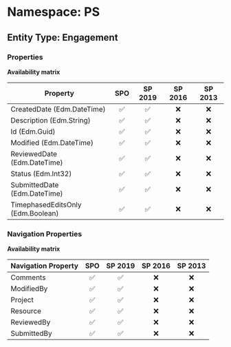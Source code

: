 # Namespace: PS

## Entity Type: Engagement

### Properties

**Availability matrix**

Property | SPO | SP 2019 | SP 2016 | SP 2013
----------|:---:|:-------:|:-------:|:-------:
CreatedDate (Edm.DateTime) | ✅ | ✅ | ❌ | ❌
Description (Edm.String) | ✅ | ✅ | ❌ | ❌
Id (Edm.Guid) | ✅ | ✅ | ❌ | ❌
Modified (Edm.DateTime) | ✅ | ✅ | ❌ | ❌
ReviewedDate (Edm.DateTime) | ✅ | ✅ | ❌ | ❌
Status (Edm.Int32) | ✅ | ✅ | ❌ | ❌
SubmittedDate (Edm.DateTime) | ✅ | ✅ | ❌ | ❌
TimephasedEditsOnly (Edm.Boolean) | ✅ | ✅ | ❌ | ❌

### Navigation Properties

**Availability matrix**

Navigation Property | SPO | SP 2019 | SP 2016 | SP 2013
----------|:---:|:-------:|:-------:|:-------:
Comments | ✅ | ✅ | ❌ | ❌
ModifiedBy | ✅ | ✅ | ❌ | ❌
Project | ✅ | ✅ | ❌ | ❌
Resource | ✅ | ✅ | ❌ | ❌
ReviewedBy | ✅ | ✅ | ❌ | ❌
SubmittedBy | ✅ | ✅ | ❌ | ❌